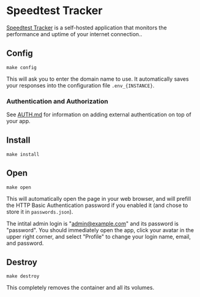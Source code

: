 # Speedtest Tracker

[Speedtest Tracker](https://github.com/alexjustesen/speedtest-tracker) is a
self-hosted application that monitors the performance and uptime of your
internet connection..

## Config

```
make config
```

This will ask you to enter the domain name to use. It automatically saves your
responses into the configuration file `.env_{INSTANCE}`.

### Authentication and Authorization

See [AUTH.md](../AUTH.md) for information on adding external authentication on
top of your app.

## Install

```
make install
```

## Open

```
make open
```

This will automatically open the page in your web browser, and will prefill the
HTTP Basic Authentication password if you enabled it (and chose to store it in
`passwords.json`).

The intital admin login is "admin@example.com" and its password is "password".
You should immediately open the app, click your avatar in the upper right
corner, and select "Profile" to change your login name, email, and password.

## Destroy

```
make destroy
```

This completely removes the container and all its volumes.
